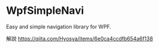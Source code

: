 # WpfSimpleNavi
Easy and simple navigation library for WPF.

解説
https://qiita.com/Hyosya/items/6e0ca4ccdfb654a6f138
